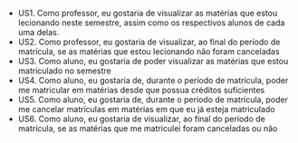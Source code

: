 - US1. Como professor, eu gostaria de visualizar as matérias que estou lecionando neste semestre, assim como os respectivos alunos de cada uma delas.  
- US2. Como professor, eu gostaria de visualizar, ao final do período de matrícula, se as matérias que estou lecionando não foram canceladas  
- US3. Como aluno, eu gostaria de poder visualizar as matérias que estou matriculado no semestre  
- US4. Como aluno, eu gostaria de, durante o período de matrícula, poder me matricular em matérias desde que possua créditos suficientes  
- US5. Como aluno, eu gostaria de, durante o período de matrícula, poder me cancelar matrículas em matérias em que eu já esteja matriculado  
- US6. Como aluno, eu gostaria de visualizar, ao final do período de matrícula, se as matérias que me matriculei foram canceladas ou não  
